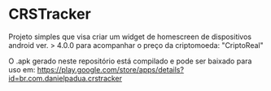 # CRSTracker
Projeto simples que visa criar um widget de homescreen de dispositivos android ver. > 4.0.0 para acompanhar o preço da criptomoeda: "CriptoReal"

O .apk gerado neste repositório está compilado e pode ser baixado para uso em:
  https://play.google.com/store/apps/details?id=br.com.danielpadua.crstracker
